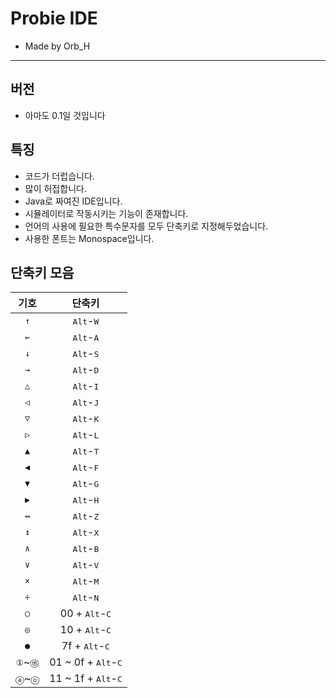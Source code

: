 # Probie IDE
 - Made by Orb_H
---
## 버전
 - 아마도 0.1일 것입니다

## 특징
 - 코드가 더럽습니다.
 - 많이 허접합니다.
 - Java로 짜여진 IDE입니다.
 - 시뮬레이터로 작동시키는 기능이 존재합니다.
 - 언어의 사용에 필요한 특수문자를 모두 단축키로 지정해두었습니다.
 - 사용한 폰트는 Monospace입니다.
 
## 단축키 모음
| 기호 | 단축키 |
|:----:|:--------------------------:|
| `↑` | <kbd>Alt</kbd>-<kbd>W</kbd> |
| `←` | <kbd>Alt</kbd>-<kbd>A</kbd> |
| `↓` | <kbd>Alt</kbd>-<kbd>S</kbd> |
| `→` | <kbd>Alt</kbd>-<kbd>D</kbd> |
| `△` | <kbd>Alt</kbd>-<kbd>I</kbd> |
| `◁` | <kbd>Alt</kbd>-<kbd>J</kbd> |
| `▽` | <kbd>Alt</kbd>-<kbd>K</kbd> |
| `▷` | <kbd>Alt</kbd>-<kbd>L</kbd> |
| `▲` | <kbd>Alt</kbd>-<kbd>T</kbd> |
| `◀` | <kbd>Alt</kbd>-<kbd>F</kbd> |
| `▼` | <kbd>Alt</kbd>-<kbd>G</kbd> |
| `▶` | <kbd>Alt</kbd>-<kbd>H</kbd> |
| `↔` | <kbd>Alt</kbd>-<kbd>Z</kbd> |
| `↕` | <kbd>Alt</kbd>-<kbd>X</kbd> |
| `∧` | <kbd>Alt</kbd>-<kbd>B</kbd> |
| `∨` | <kbd>Alt</kbd>-<kbd>V</kbd> |
| `×` | <kbd>Alt</kbd>-<kbd>M</kbd> |
| `÷` | <kbd>Alt</kbd>-<kbd>N</kbd> |
| `○` | 00 + <kbd>Alt</kbd>-<kbd>C</kbd> |
| `◎` | 10 + <kbd>Alt</kbd>-<kbd>C</kbd> |
| `●` | 7f + <kbd>Alt</kbd>-<kbd>C</kbd> |
| `①`~`⑮` | 01 ~ 0f + <kbd>Alt</kbd>-<kbd>C</kbd> |
| `ⓐ`~`ⓞ` | 11 ~ 1f + <kbd>Alt</kbd>-<kbd>C</kbd> |
